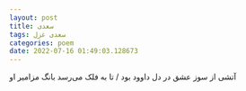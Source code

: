 ```yaml
---
layout: post
title: سعدی
tags: سعدی غزل
categories: poem
date: 2022-07-16 01:49:03.128673
---
```


آتشی از سوز عشق در دل داوود بود / تا به فلک می‌رسد بانگ مزامیر او